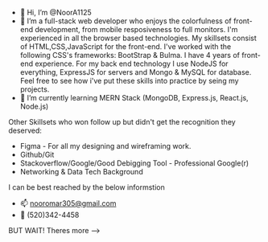 - 👋 Hi, I’m @NoorA1125
- 👀 I’m a full-stack web developer who enjoys the colorfulness of front-end development, 
from mobile resposiveness to full monitors. I'm experienced in all the browser based technologies. 
My skillsets consist of HTML,CSS,JavaScript for the front-end. I've worked with the following 
CSS's frameworks: BootStrap & Bulma. I have 4 years of front-end experience. For my back end 
technology I use NodeJS for everything, ExpressJS for servers and Mongo & MySQL 
for database. Feel free to see how i've put these skills into practice by seing my projects.
- 🧮 I’m currently learning MERN Stack (MongoDB, Express.js, React.js, Node.js)

Other Skillsets who won follow up but didn't get the recognition they deserved:
- Figma - For all my designing and wireframing work.
- Github/Git
- Stackoverflow/Google/Good Debigging Tool - Professional Google(r) 
- Networking & Data Tech Background 

I can be best reached by the below informstion
- 📫 nooromar305@gmail.com 
- 📲 (520)342-4458

BUT WAIT! Theres more --> 

<!---
MBTI - ESTF - Energetic problem solver
--->
